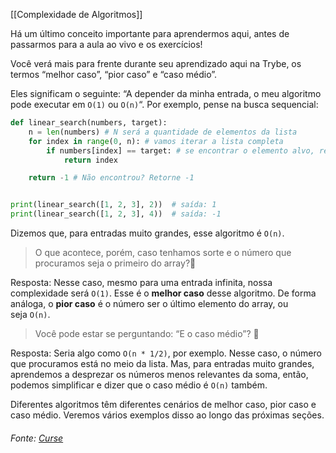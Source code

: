 [[Complexidade de Algoritmos]]

Há um último conceito importante para aprendermos aqui, antes de passarmos para a aula ao vivo e os exercícios!

Você verá mais para frente durante seu aprendizado aqui na Trybe, os termos “melhor caso”, “pior caso” e “caso médio”.

Eles significam o seguinte: “A depender da minha entrada, o meu algoritmo pode executar em `O(1)` ou `O(n)`“. Por exemplo, pense na busca sequencial:

```python
def linear_search(numbers, target):
    n = len(numbers) # N será a quantidade de elementos da lista
    for index in range(0, n): # vamos iterar a lista completa
        if numbers[index] == target: # se encontrar o elemento alvo, retorne a posição
            return index

    return -1 # Não encontrou? Retorne -1


print(linear_search([1, 2, 3], 2))  # saída: 1
print(linear_search([1, 2, 3], 4))  # saída: -1
```

Dizemos que, para entradas muito grandes, esse algoritmo é `O(n)`.

> O que acontece, porém, caso tenhamos sorte e o número que procuramos seja o primeiro do array?🤔

Resposta: Nesse caso, mesmo para uma entrada infinita, nossa complexidade será `O(1)`. Esse é o **melhor caso** desse algoritmo. De forma análoga, o **pior caso** é o número ser o último elemento do array, ou seja `O(n)`.

> Você pode estar se perguntando: “E o caso médio”? 🤔

Resposta: Seria algo como `O(n * 1/2)`, por exemplo. Nesse caso, o número que procuramos está no meio da lista. Mas, para entradas muito grandes, aprendemos a desprezar os números menos relevantes da soma, então, podemos simplificar e dizer que o caso médio é `O(n)` também.

Diferentes algoritmos têm diferentes cenários de melhor caso, pior caso e caso médio. Veremos vários exemplos disso ao longo das próximas seções.

###### Fonte: [Curse](https://app.betrybe.com/learn/course/5e938f69-6e32-43b3-9685-c936530fd326/module/290e715d-73e3-4b2d-a3c7-4fe113474070/section/1e72f959-dcab-4e2d-948b-6f6e5aef58ab/day/cb6a6831-db64-41b7-9197-6656dc970b75/lesson/6abade0f-acf6-458e-8335-1fe3549310f5)
